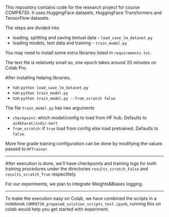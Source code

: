 This repository contains code for the research project for course COMP8730. It uses HuggingFace datasets, HuggingFace Transformers and TensorFlow datasets.

The steps are divided into 
- loading, splitting and saving textual data - `load_save_lm_dataset.py`
- loading models, text data and training - `train_model.py`

You may need to install some extra libraries listed in `requirements.txt`.

The text file is relatively small so, one epoch takes around 20 minutes on Colab Pro.

After installing helping libraries, 
- run `python load_save_lm_dataset.py`
- run `python train_model.py`
- run `python train_model.py --from_scratch false`

The file `train_model.py` has two arguments
- `checkpoint`: which model/config to load from HF hub. Defaults to `ai4bharat/indic-bert`
- `from_scratch`: if `true` load from config else load pretrained. Defaults to `false`.
 
More fine grade training configuration can be done by modifying the values passed to `HFTrainer`.

--- 
After execution is done, we'll have checkpoints and training logs for both training procedures under the directories `results_scratch_False` and `results_scratch_True` respectilely.

For our experiments, we plan to integrate Weights&Biases logging.

--- 
To make the execution easy on Colab, 
we have combined the scripts in a notebook `COMP8730_proposed_solution_scripts_test.ipynb`, running this on colab would help you get started with experiment.
